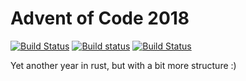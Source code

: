 # Advent of Code 2018

[![Build Status](https://travis-ci.org/dhedegaard/adventofcode2018.svg?branch=master)](https://travis-ci.org/dhedegaard/adventofcode2018)
[![Build status](https://ci.appveyor.com/api/projects/status/jwmt6mjmex85pes1?svg=true)](https://ci.appveyor.com/project/dhedegaard/adventofcode2018)
[![Build Status](https://dhedegaard.visualstudio.com/personlig/_apis/build/status/dhedegaard.adventofcode2018)](https://dhedegaard.visualstudio.com/personlig/_build/latest?definitionId=1)

Yet another year in rust, but with a bit more structure :)
